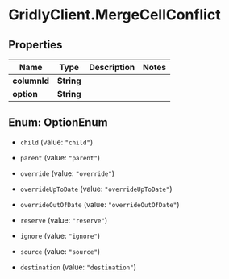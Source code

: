 # GridlyClient.MergeCellConflict

## Properties

Name | Type | Description | Notes
------------ | ------------- | ------------- | -------------
**columnId** | **String** |  | 
**option** | **String** |  | 



## Enum: OptionEnum


* `child` (value: `"child"`)

* `parent` (value: `"parent"`)

* `override` (value: `"override"`)

* `overrideUpToDate` (value: `"overrideUpToDate"`)

* `overrideOutOfDate` (value: `"overrideOutOfDate"`)

* `reserve` (value: `"reserve"`)

* `ignore` (value: `"ignore"`)

* `source` (value: `"source"`)

* `destination` (value: `"destination"`)




